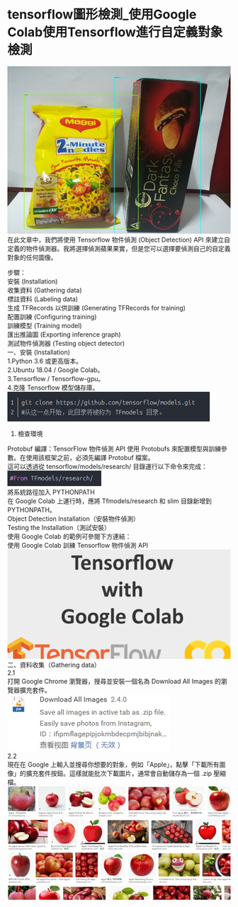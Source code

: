 # tensorflow圖形檢測_使用Google Colab使用Tensorflow進行自定義對象檢測<br/>

![image](1.jpeg)
在此文章中，我們將使用 Tensorflow 物件偵測 (Object Detection) API 來建立自定義的物件偵測器。我將選擇偵測蘋果果實，但是您可以選擇要偵測自己的自定義對象的任何圖像。<br/>

步驟：<br/>
安裝 (Installation)<br/>
收集資料 (Gathering data)<br/>
標註資料 (Labeling data)<br/>
生成 TFRecords 以供訓練 (Generating TFRecords for training)<br/>
配置訓練 (Configuring training)<br/>
訓練模型 (Training model)<br/>
匯出推論圖 (Exporting inference graph)<br/>
測試物件偵測器 (Testing object detector)<br/>
一、安裝 (Installation)<br/>
1.Python 3.6 或更高版本。<br/>
2.Ubuntu 18.04 / Google Colab。<br/>
3.Tensorflow / Tensorflow-gpu。<br/>
4.克隆 Tensorflow 模型儲存庫。<br/>
![image](2.png)<br/>
1. 檢查環境<br/>

Protobuf 編譯：TensorFlow 物件偵測 API 使用 Protobufs 來配置模型與訓練參數。在使用該框架之前，必須先編譯 Protobuf 檔案。<br/>
這可以透過從 tensorflow/models/research/ 目錄運行以下命令來完成：<br/>
![image](3.png)<br/>
將系統路徑加入 PYTHONPATH<br/>
在 Google Colab 上運行時，應將 Tfmodels/research 和 slim 目錄新增到 PYTHONPATH。<br/>
Object Detection Installation（安裝物件偵測）<br/>
Testing the Installation（測試安裝）<br/>
使用 Google Colab 的範例可參閱下方連結：<br/>
使用 Google Colab 訓練 Tensorflow 物件偵測 API<br/>
![image](4.png)<br/>
二、資料收集（Gathering data）<br/>
2.1<br/>
打開 Google Chrome 瀏覽器，搜尋並安裝一個名為 Download All Images 的瀏覽器擴充套件。<br/>
![image](5.png)<br/>
2.2<br/>
現在在 Google 上輸入並搜尋你想要的對象，例如「Apple」，點擊「下載所有圖像」的擴充套件按鈕。這樣就能批次下載圖片，通常會自動儲存為一個 .zip 壓縮檔。<br/>
![image](6.png)<br/>






